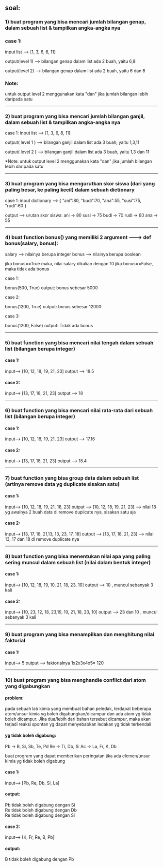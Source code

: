 ## soal:

### 1) buat program yang bisa mencari jumlah bilangan genap, dalam sebuah list & tampilkan angka-angka nya

### case 1:
input list --> [1, 3, 6, 8, 11]

output(level 1) --> bilangan genap dalam list ada 2 buah, yaitu 6,8

output(level 2) --> bilangan genap dalam list ada 2 buah, yaitu 6 dan 8

### Note: 
untuk output level 2 menggunakan kata "dan" jika jumlah bilangan lebih daripada satu

_________________________________________________________________________________________________________________________________


### 2) buat program yang bisa mencari jumlah bilangan ganjil, dalam sebuah list & tampilkan angka-angka nya

case 1:
input list --> [1, 3, 6, 8, 11]

output( level 1 ) --> bilangan ganjil dalam list ada 3 buah, yaitu 1,3,11

output( level 2 ) --> bilangan ganjil dalam list ada 3 buah, yaitu 1,3 dan 11

*Note: 
untuk output level 2 menggunakan kata "dan" jika jumlah bilangan lebih daripada satu

_________________________________________________________________________________________________________________________________



### 3) buat program yang bisa mengurutkan skor siswa (dari yang paling besar, ke paling kecil) dalam sebuah dictionary

case 1:
input dictionary --> { "ani":80, "budi":70, "ana":55, "susi":75, "rudi":60 }

output --> urutan skor siswa:
	ani -> 80
	susi -> 75
	budi -> 70
	rudi -> 60
	ana -> 55


_________________________________________________________________________________________________________________________________



### 4) buat function bonus() yang  memiliki 2 argument  --->  def bonus(salary, bonus):

salary --> nilainya berupa integer
bonus --> nilainya berupa boolean

jika bonus==True maka, nilai salary dikalian dengan 10
jika bonus==False, maka tidak ada bonus

case 1:

bonus(500, True) 
output: bonus sebesar 5000




case 2:

bonus(1200, True) 
output: bonus sebesar 12000




case 3:

bonus(1200, False) 
output: Tidak ada bonus

_________________________________________________________________________________________________________________________________



### 5) buat function yang bisa mencari nilai tengah dalam sebuah list (bilangan berupa integer)

#### case 1:
input--> [10, 12, 18, 19, 21, 23]
output --> 18.5


#### case 2:
input--> [13, 17, 18, 21, 23]
output --> 18


_________________________________________________________________________________________________________________________________


### 6) buat function yang bisa mencari nilai rata-rata dari sebuah list (bilangan berupa integer)

#### case 1:
input--> [10, 12, 18, 19, 21, 23]
output --> 17.16


#### case 2:
input--> [13, 17, 18, 21, 23]
output --> 18.4


_________________________________________________________________________________________________________________________________



### 7) buat function yang bisa group data dalam sebuah list (artinya remove data yg duplicate sisakan satu)

#### case 1:
input--> [10, 12, 18, 19, 21, 18, 23] 
output --> [10, 12, 18, 19, 21, 23] --> nilai 18 yg awalnya 2 buah data di remove duplicate nya, sisakan satu aja



#### case 2:
input--> [13, 17, 18, 21,13, 13, 23, 17, 18]
output --> [13, 17, 18, 21, 23] --> nilai 13, 17 dan 18 di remove duplicate nya 


_________________________________________________________________________________________________________________________________



### 8) buat function yang bisa menentukan nilai apa yang paling sering muncul dalam sebuah list (nilai dalam bentuk integer)

#### case 1:
input--> [10, 12, 18, 19, 10, 21, 18, 23, 10] 
output --> 10 , muncul sebanyak 3 kali



#### case 2:
input--> [10, 23, 12, 18, 23,19, 10, 21, 18, 23, 10] 
output --> 23 dan 10 , muncul sebanyak 3 kali

_________________________________________________________________________________________________________________________________


### 9) buat program yang bisa menampilkan dan menghitung nilai faktorial

#### case 1:
input--> 5
output --> faktorialnya 1x2x3x4x5= 120


________________________________________________________________________________________________________________________________


### 10) buat program yang bisa menghandle conflict dari atom yang digabungkan

#### problem:
pada sebuah lab kimia yang membuat bahan peledak, terdapat beberapa atom/unsur kimia yg boleh digabungkan/dicampur dan ada atom yg tidak boleh dicampur. Jika dua/lebih dari bahan tersebut dicampur, maka akan terjadi reaksi spontan yg dapat menyebabkan ledakan yg tidak terkendali

#### yg tidak boleh digabung:
Pb -> B, Si, Sb, Te, Pd
Re -> Ti, Db, Si
Ac -> La, Fr, K, Db

buat program yang dapat memberikan peringatan jika ada elemen/unsur kimia yg tidak boleh digabung

#### case 1:
input--> [Pb, Re, Db, Si, La]

#### output: 
Pb tidak boleh digabung dengan Si<br>
Re tidak boleh digabung dengan Db<br>
Re tidak boleh digabung dengan Si<br>

#### case 2:
input--> [K, Fr, Re, B, Pb]

#### output: 
B tidak boleh digabung dengan Pb
